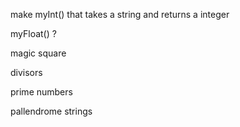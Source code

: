 make myInt() that takes a string and returns a integer

myFloat() ?

magic square

divisors

prime numbers


pallendrome strings
